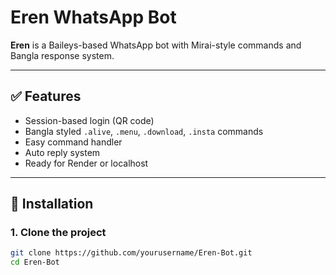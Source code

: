# Eren WhatsApp Bot

**Eren** is a Baileys-based WhatsApp bot with Mirai-style commands and Bangla response system.

---

## ✅ Features

- Session-based login (QR code)
- Bangla styled `.alive`, `.menu`, `.download`, `.insta` commands
- Easy command handler
- Auto reply system
- Ready for Render or localhost

---

## 🚀 Installation

### 1. Clone the project
```bash
git clone https://github.com/yourusername/Eren-Bot.git
cd Eren-Bot

